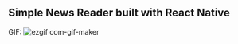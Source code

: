 ## Simple News Reader built with React Native

GIF:
![ezgif com-gif-maker](https://user-images.githubusercontent.com/11463485/153482133-a7daa525-4145-466f-9e7b-d065e0e87f04.gif)
